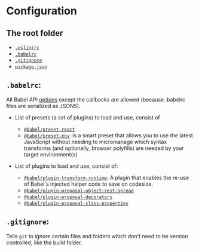 # Configuration
## The root folder 
 - [`.eslintrc`](#)
 - [`.babelrc`](#babelrc)
 - [`.gitignore`](#gitignore)
 - [`package.json`](#)

 
  
## `.babelrc`: 
 All Babel API [options](https://babeljs.io/docs/en/6.26.3/babel-core#options) except the callbacks are allowed (because .babelrc files are serialized as JSON5). 
  - List of presets (a set of plugins) to load and use, consist of 
    - [`@babel/preset-react`](https://babeljs.io/docs/en/next/babel-preset-react.html)
    - [`@babel/preset-env`](https://babeljs.io/docs/en/babel-preset-env): is a smart preset that allows you to use the latest JavaScript without needing to micromanage which syntax transforms (and optionally, browser polyfills) are needed by your target environment(s)

  - List of plugins to load and use, consist of: 
    - [`@babel/plugin-transform-runtime`](https://babeljs.io/docs/en/babel-plugin-transform-runtime): A plugin that enables the re-use of Babel's injected helper code to save on codesize.
    - [`@babel/plugin-proposal-object-rest-spread`](https://babeljs.io/docs/en/babel-plugin-proposal-object-rest-spread)
    - [`@babel/plugin-proposal-decorators`](https://babeljs.io/docs/en/babel-plugin-proposal-decorators)
    - [`@babel/plugin-proposal-class-properties`](https://babeljs.io/docs/en/babel-plugin-proposal-class-properties)


 ## `.gitignore`: 
   Tells `git` to ignore certain files and folders which don't need to be version controlled, like the build folder.

